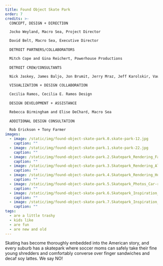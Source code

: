 ```yaml
---
title: Found Object Skate Park
order: 7
credits: >-
  CONCEPT, DESIGN + DIRECTION  

  Jocko Weyland, Macro Sea, Project Director  

  David Belt, Macro Sea, Executive Director  
    
  DETROIT PARTNERS/COLLABORATORS  

  Mitch Cope and Gina Reichert, Powerhouse Productions  
    
  DETROIT CREW/CONSULTANTS  

  Nick Jaskey, James Baljo, Jon Brumit, Jerry Mraz, Jeff Karolskir, Vaughn Taormina  
    
  VISUALIZATION + DESIGN COLLABORATION  

  Cecilia Ramos, Cecilia E. Ramos Design  
    
  DESIGN DEVELOPMENT + ASSISTANCE  

  Rebecca Birmingham and Elise DeChard, Macro Sea  
    
  ADDITIONAL DESIGN CONSULTATION  

  Rob Erickson + Tony Farmer
images:
  - image: /static/img/found-object-skate-park.0.skate-park-12.jpg
    caption: ""
  - image: /static/img/found-object-skate-park.1.skate-park-22.jpg
    caption: ""
  - image: /static/img/found-object-skate-park.2.Skatepark_Rendering_Farm-resized.jpg
    caption: ""
  - image: /static/img/found-object-skate-park.3.Skatepark_Rendering_Alley-resized.jpg
    caption: ""
  - image: /static/img/found-object-skate-park.4.Skatepark_Rendering_Houses-resized.jpg
    caption: ""
  - image: /static/img/found-object-skate-park.5.Skatepark_Photos_Car-resized.jpg
    caption: ""
  - image: /static/img/found-object-skate-park.6.Skatepark_Inspiration_Ramp-Roof.jpg
    caption: ""
  - image: /static/img/found-object-skate-park.7.Skatepark_Inspiration_Beam.jpg
    caption: ""
tags:
  - are a little trashy
  - kids like
  - are fun
  - are new and old
---
```

Skating has become thoroughly embedded into the American story, and every suburb has a skatepark where soccer moms can safely take their fine young shredders and comfortably converse over finger sandwiches and decaf soy lattes. We say NO!
